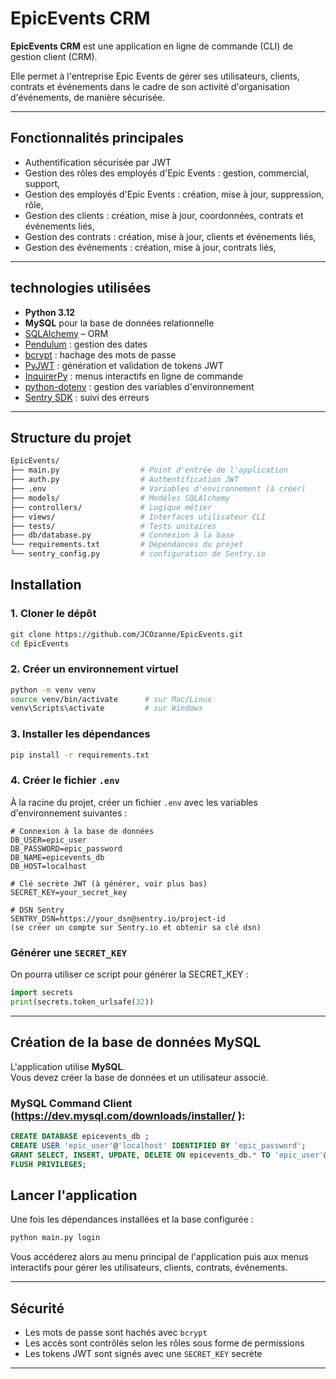 # EpicEvents CRM

**EpicEvents CRM** est une application en ligne de commande (CLI) de gestion client (CRM).

Elle permet à l'entreprise Epic Events de gérer ses utilisateurs, clients, contrats et événements dans le cadre de son activité d'organisation d'événements, de manière sécurisée.

---

## Fonctionnalités principales

- Authentification sécurisée par JWT
- Gestion des rôles des employés d'Epic Events : gestion, commercial, support,
- Gestion des employés d'Epic Events : création, mise à jour, suppression, rôle,
- Gestion des clients : création, mise à jour, coordonnées, contrats et événements liés,
- Gestion des contrats : création, mise à jour, clients et événements liés,
- Gestion des événements : création, mise à jour, contrats liés,

---
## technologies utilisées

- **Python 3.12**
- **MySQL** pour la base de données relationnelle
- [SQLAlchemy](https://www.sqlalchemy.org/) – ORM
- [Pendulum](https://pypi.org/project/pendulum/) : gestion des dates
- [bcrypt](https://pypi.org/project/bcrypt/) : hachage des mots de passe
- [PyJWT](https://pypi.org/project/PyJWT/) : génération et validation de tokens JWT
- [InquirerPy](https://pypi.org/project/InquirerPy/) : menus interactifs en ligne de commande
- [python-dotenv](https://pypi.org/project/python-dotenv/)  : gestion des variables d'environnement
- [Sentry SDK](https://pypi.org/project/sentry-sdk/)   : suivi des erreurs

---

## Structure du projet

```bash
EpicEvents/
├── main.py                  # Point d'entrée de l'application
├── auth.py                  # Authentification JWT
├── .env                     # Variables d'environnement (à créer)
├── models/                  # Modèles SQLAlchemy
├── controllers/             # Logique métier
├── views/                   # Interfaces utilisateur CLI
├── tests/                   # Tests unitaires
├── db/database.py           # Connexion à la base
└── requirements.txt         # Dépendances du projet
└── sentry_config.py         # configuration de Sentry.io
```
## Installation

### 1. Cloner le dépôt
```bash
git clone https://github.com/JCOzanne/EpicEvents.git
cd EpicEvents
```

### 2. Créer un environnement virtuel
```bash
python -m venv venv
source venv/bin/activate      # sur Mac/Linux
venv\Scripts\activate         # sur Windows
```

### 3. Installer les dépendances
```bash
pip install -r requirements.txt
```

### 4. Créer le fichier `.env`
À la racine du projet, créer un fichier `.env` avec les variables d'environnement suivantes :

```env
# Connexion à la base de données
DB_USER=epic_user
DB_PASSWORD=epic_password
DB_NAME=epicevents_db
DB_HOST=localhost

# Clé secrète JWT (à générer, voir plus bas)
SECRET_KEY=your_secret_key

# DSN Sentry
SENTRY_DSN=https://your_dsn@sentry.io/project-id
(se créer un compte sur Sentry.io et obtenir sa clé dsn)
```

### Générer une `SECRET_KEY`
On pourra utiliser ce script pour générer la SECRET_KEY :
```python
import secrets
print(secrets.token_urlsafe(32))
```

---

## Création de la base de données MySQL

L'application utilise **MySQL**.  
Vous devez créer la base de données et un utilisateur associé.

###  MySQL Command Client (https://dev.mysql.com/downloads/installer/ ):
```sql
CREATE DATABASE epicevents_db ;
CREATE USER 'epic_user'@'localhost' IDENTIFIED BY 'epic_password';
GRANT SELECT, INSERT, UPDATE, DELETE ON epicevents_db.* TO 'epic_user'@'localhost';;
FLUSH PRIVILEGES;
```

## Lancer l'application

Une fois les dépendances installées et la base configurée :

```bash
python main.py login
```
Vous accéderez alors au menu principal de l'application puis aux menus interactifs pour gérer les utilisateurs, clients, contrats, événements.

---

## Sécurité

- Les mots de passe sont hachés avec `bcrypt`
- Les accès sont contrôlés selon les rôles sous forme de permissions
- Les tokens JWT sont signés avec une `SECRET_KEY` secrète

---